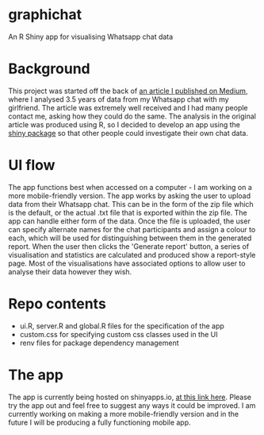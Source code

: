 # graphichat
An R Shiny app for visualising Whatsapp chat data

# Background
This project was started off the back of [an article I published on Medium](https://towardsdatascience.com/3-5-years-of-a-relationship-in-whatsapp-messages-4f4c95073c9d?source=friends_link&sk=d3e19170b2215e6ee5b3d13a80235177), where I analysed 3.5 years of data from my Whatsapp chat with my girlfriend. The article was extremely well received and I had many people contact me, asking how they could do the same.
The analysis in the original article was produced using R, so I decided to develop an app using the [shiny package](shiny.rstudio.com) so that other people could investigate their own chat data.

# UI flow
The app functions best when accessed on a computer - I am working on a more mobile-friendly version. The app works by asking the user to upload data from their Whatsapp chat. This can be in the form of the zip file which is the default, or the actual .txt file that is exported within the zip file. The app can handle either form of the data.
Once the file is uploaded, the user can specify alternate names for the chat participants and assign a colour to each, which will be used for distinguishing between them in the generated report.
When the user then clicks the 'Generate report' button, a series of visualisation and statistics are calculated and produced show a report-style page. Most of the visualisations have associated options to allow user to analyse their data however they wish.

# Repo contents
- ui.R, server.R and global.R files for the specification of the app
- custom.css for specifying custom css classes used in the UI
- renv files for package dependency management

# The app
The app is currently being hosted on shinyapps.io, [at this link here](https://chrisbrownlie.shinyapps.io/graphichat). Please try the app out and feel free to suggest any ways it could be improved.
I am currently working on making a more mobile-friendly version and in the future I will be producing a fully functioning mobile app.
